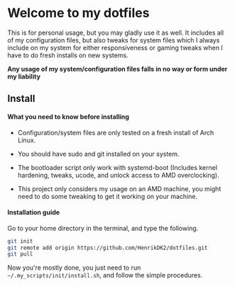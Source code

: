 # Welcome to my dotfiles

This is for personal usage, but you may gladly use it as well. It includes all of my configuration files, but also tweaks for system files which I always include on my system for either responsiveness or gaming tweaks when I have to do fresh installs on new systems.

**Any usage of my system/configuration files falls in no way or form under my liability**

## Install

#### What you need to know before installing

- Configuration/system files are only tested on a fresh install of Arch Linux.

- You should have sudo and git installed on your system.

- The bootloader script only work with systemd-boot (Includes kernel hardening, tweaks, ucode, and unlock access to AMD overclocking).

- This project only considers my usage on an AMD machine, you might need to do some tweaking to get it working on your machine.

#### Installation guide

Go to your home directory in the terminal, and type the following.

```bash
git init
git remote add origin https://github.com/HenrikDK2/dotfiles.git
git pull
```

Now you're mostly done, you just need to run `~/.my_scripts/init/install.sh`, and follow the simple procedures.
